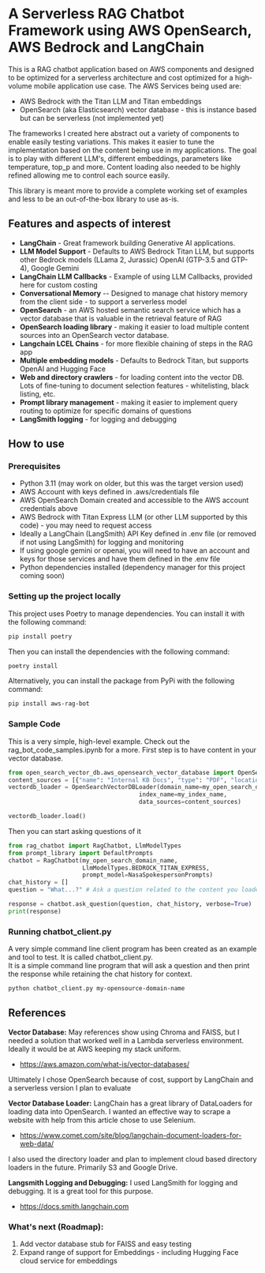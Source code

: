 # A Serverless RAG Chatbot Framework using AWS OpenSearch, AWS Bedrock and LangChain
This is a RAG chatbot application based on AWS components and designed to be optimized for a serverless architecture
and cost optimized for a high-volume mobile application use case.  The AWS Services being used are:
- AWS Bedrock with the Titan LLM and Titan embeddings 
- OpenSearch (aka Elasticsearch) vector database - this is instance based but can be serverless (not implemented yet)

The frameworks I created here abstract out a variety of components to enable easily testing variations.  This makes it easier to tune the implementation based on the 
content being use in my applications.  The goal is to play with different LLM's, different embeddings, parameters like temperature, top_p and more.
Content loading also needed to be highly refined allowing me to control each source easily.

This library is meant more to provide a complete working set of examples and less to be an out-of-the-box library to use as-is.


## Features and aspects of interest
- **LangChain** - Great framework building Generative AI applications. 
- **LLM Model Support** - Defaults to AWS Bedrock Titan LLM, but supports other Bedrock models (LLama 2, Jurassic) OpenAI (GTP-3.5 and GTP-4), Google Gemini
- **LangChain LLM Callbacks** - Example of using LLM Callbacks, provided here for custom costing 
- **Conversational Memory** -- Designed to manage chat history memory from the client side - to support a serverless model
- **OpenSearch** - an AWS hosted semantic search service which has a vector database that is valuable in the retrieval feature of RAG
- **OpenSearch loading library** - making it easier to load multiple content sources into an OpenSearch vector database.
- **Langchain LCEL Chains** - for more flexible chaining of steps in the RAG app
- **Multiple embedding models** - Defaults to Bedrock Titan, but supports OpenAI and Hugging Face
- **Web and directory crawlers** - for loading content into the vector DB.  Lots of fine-tuning to document selection features - whitelisting, black listing, etc.
- **Prompt library management** - making it easier to implement query routing to optimize for specific domains of questions
- **LangSmith logging** - for logging and debugging

## How to use
### Prerequisites
- Python 3.11 (may work on older, but this was the target version used)
- AWS Account with keys defined in .aws/credentials file
- AWS OpenSearch Domain created and accessible to the AWS account credentials above
- AWS Bedrock with Titan Express LLM (or other LLM supported by this code) - you may need to request access
- Ideally a LangChain (LangSmith) API Key defined in .env file (or removed if not using LangSmith) for logging and monitoring
- If using google gemini or openai, you will need to have an account and keys for those services and have them defined in the .env file
- Python dependencies installed (dependency manager for this project coming soon)

### Setting up the project locally
This project uses Poetry to manage dependencies.  You can install it with the following command:
```bash
pip install poetry
```

Then you can install the dependencies with the following command:
```bash
poetry install
```

Alternatively, you can install the package from PyPi with the following command:
```bash
pip install aws-rag-bot
```


### Sample Code
This is a very simple, high-level example.  Check out the rag_bot_code_samples.ipynb for a more.
First step is to have content in your vector database.  
```python
from open_search_vector_db.aws_opensearch_vector_database import OpenSearchVectorDBLoader
content_sources = [{"name": "Internal KB Docs", "type": "PDF", "location": "kb-docs"}]
vectordb_loader = OpenSearchVectorDBLoader(domain_name=my_open_search_domain_name,  
                                     index_name=my_index_name,
                                     data_sources=content_sources)

vectordb_loader.load()
```

Then you can start asking questions of it
```python
from rag_chatbot import RagChatbot, LlmModelTypes
from prompt_library import DefaultPrompts
chatbot = RagChatbot(my_open_search_domain_name,
                     LlmModelTypes.BEDROCK_TITAN_EXPRESS,
                     prompt_model=NasaSpokespersonPrompts)
chat_history = []
question = "What...?" # Ask a question related to the content you loaded

response = chatbot.ask_question(question, chat_history, verbose=True)
print(response)
```


### Running chatbot_client.py
A very simple command line client program has been created as an example and tool to test.  It is called chatbot_client.py.  
It is a simple command line program that will ask a question and then print the response while retaining the chat history for context.  

```bash
python chatbot_client.py my-opensource-domain-name
```

## References
**Vector Database:**  May references show using Chroma and FAISS, but I needed a solution that worked well in a Lambda serverless environment.  
Ideally it would be at AWS keeping my stack uniform.  
- https://aws.amazon.com/what-is/vector-databases/

Ultimately I chose OpenSearch because of cost, support by LangChain and a serverless version I plan to evaluate

**Vector Database Loader:**  LangChain has a great library of DataLoaders for loading data into OpenSearch.  I wanted an effective way
to scrape a website with help from this article chose to use Selenium.
- https://www.comet.com/site/blog/langchain-document-loaders-for-web-data/

I also used the directory loader and plan to implement cloud based directory loaders in the future.  Primarily S3 and Google Drive.

**Langsmith Logging and Debugging:**  I used LangSmith for logging and debugging.  It is a great tool for this purpose.
- https://docs.smith.langchain.com


### What's next (Roadmap):
1. Add vector database stub for FAISS and easy testing
1. Expand range of support for Embeddings - including Hugging Face cloud service for embeddings
